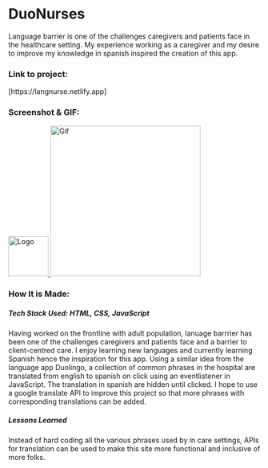 # **DuoNurses**

<p>Language barrier is one of the challenges caregivers and patients face in the healthcare setting. My experience working as a caregiver and my desire to improve my knowledge in spanish inspired the creation of this app.</p>

<h3>Link to project:</h3>[https://langnurse.netlify.app]

<h3>Screenshot & GIF:</h3>

<a href="LINK_TO_REPO">
    <img src="https://user-images.githubusercontent.com/102753233/187761655-10fbe66b-bd5f-4922-bee5-0bf2040a7501.png" alt="Logo" width="80" height="80">
  </a>
<a href="LINK_TO_REPO">
  <img src="https://media.giphy.com/media/QnhGpu99Qvl3xpbDGf/giphy.gif" alt="Gif" width="300" height="300">
</a>

<h3>How It is Made:</h3>

<h5>Tech Stack Used: HTML, CSS, JavaScript</h5>

<p>Having worked on the frontline with adult population, lanuage barrrier has been one of the challenges caregivers and patients face and a barrier to client-centred care. I enjoy learning new languages and currently learning Spanish hence the inspiration for this app.
Using a similar idea from the language app Duolingo, a collection of common phrases in the hospital are translated from english to spanish on click using an eventlistener in JavaScript. The translation in spanish are hidden until clicked. I hope to use a google translate API to improve this project so that more phrases with corresponding translations can be added.</p>

<h5>Lessons Learned</h5>

<p>Instead of hard coding all the various phrases used by in care settings, APIs for translation can be used to make this site more functional and inclusive of more folks.</p>
